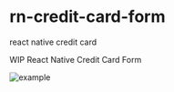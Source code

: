 # rn-credit-card-form
 react native credit card


 WIP React Native Credit Card Form
 
 ![example](https://user-images.githubusercontent.com/2997998/86504005-a3c3fb80-bd68-11ea-96a1-6fead90dd2dc.gif)

